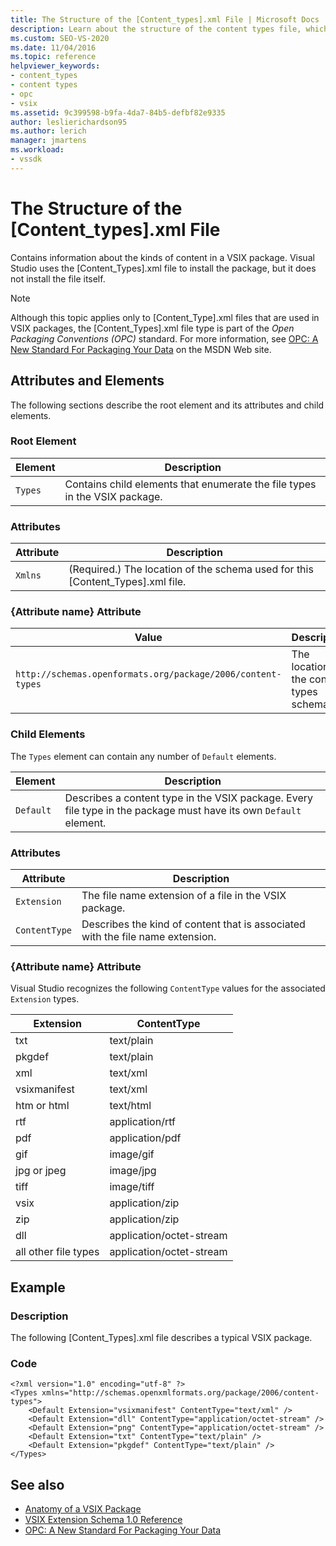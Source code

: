 ```yaml
---
title: The Structure of the [Content_types].xml File | Microsoft Docs
description: Learn about the structure of the content types file, which contains information about the kinds of content in a VSIX package.
ms.custom: SEO-VS-2020
ms.date: 11/04/2016
ms.topic: reference
helpviewer_keywords:
- content_types
- content types
- opc
- vsix
ms.assetid: 9c399598-b9fa-4da7-84b5-defbf82e9335
author: leslierichardson95
ms.author: lerich
manager: jmartens
ms.workload:
- vssdk
---
```

# The Structure of the [Content_types].xml File
Contains information about the kinds of content in a VSIX package. Visual Studio uses the [Content_Types].xml file to install the package, but it does not install the file itself.

> [!NOTE]
> Although this topic applies only to [Content_Type].xml files that are used in VSIX packages, the [Content_Types].xml file type is part of the *Open Packaging Conventions (OPC)* standard. For more information, see [OPC: A New Standard For Packaging Your Data](/archive/msdn-magazine/2007/august/opc-a-new-standard-for-packaging-your-data) on the MSDN Web site.

## Attributes and Elements
 The following sections describe the root element and its attributes and child elements.

### Root Element

|Element|Description|
|-------------|-----------------|
|`Types`|Contains child elements that enumerate the file types in the VSIX package.|

### Attributes

|Attribute|Description|
|---------------|-----------------|
|`Xmlns`|(Required.) The location of the schema used for this [Content_Types].xml file.|

### {Attribute name} Attribute

| Value | Description |
| - | - |
| `http://schemas.openformats.org/package/2006/content-types` | The location of the content types schema. |

### Child Elements
 The `Types` element can contain any number of `Default` elements.

|Element|Description|
|-------------|-----------------|
|`Default`|Describes a content type in the VSIX package. Every file type in the package must have its own `Default` element.|

### Attributes

|Attribute|Description|
|---------------|-----------------|
|`Extension`|The file name extension of a file in the VSIX package.|
|`ContentType`|Describes the kind of content that is associated with the file name extension.|

### {Attribute name} Attribute
 Visual Studio recognizes the following `ContentType` values for the associated `Extension` types.

|Extension|ContentType|
|---------------|-----------------|
|txt|text/plain|
|pkgdef|text/plain|
|xml|text/xml|
|vsixmanifest|text/xml|
|htm or html|text/html|
|rtf|application/rtf|
|pdf|application/pdf|
|gif|image/gif|
|jpg or jpeg|image/jpg|
|tiff|image/tiff|
|vsix|application/zip|
|zip|application/zip|
|dll|application/octet-stream|
|all other file types|application/octet-stream|

## Example

### Description
 The following [Content_Types].xml file describes a typical VSIX package.

### Code

```
<?xml version="1.0" encoding="utf-8" ?>
<Types xmlns="http://schemas.openxmlformats.org/package/2006/content-types">
    <Default Extension="vsixmanifest" ContentType="text/xml" />
    <Default Extension="dll" ContentType="application/octet-stream" />
    <Default Extension="png" ContentType="application/octet-stream" />
    <Default Extension="txt" ContentType="text/plain" />
    <Default Extension="pkgdef" ContentType="text/plain" />
</Types>
```

## See also
- [Anatomy of a VSIX Package](../extensibility/anatomy-of-a-vsix-package.md)
- [VSIX Extension Schema 1.0 Reference](/previous-versions/dd393700(v=vs.110))
- [OPC: A New Standard For Packaging Your Data](/archive/msdn-magazine/2007/august/opc-a-new-standard-for-packaging-your-data)
